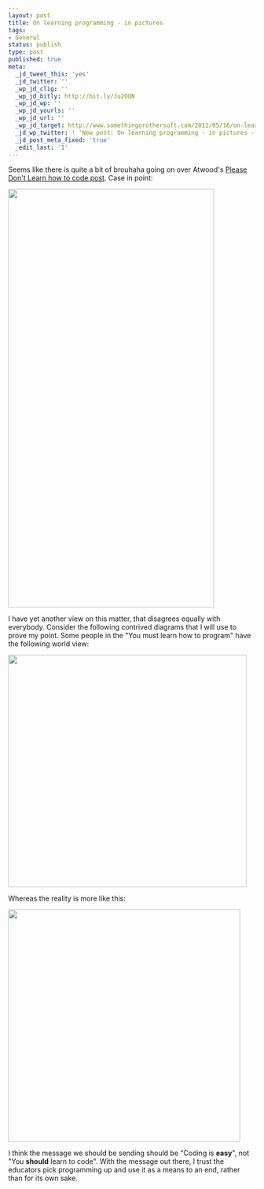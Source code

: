 ```yaml
---
layout: post
title: On learning programming - in pictures
tags:
- General
status: publish
type: post
published: true
meta:
  _jd_tweet_this: 'yes'
  _jd_twitter: ''
  _wp_jd_clig: ''
  _wp_jd_bitly: http://bit.ly/Ju2OQN
  _wp_jd_wp: ''
  _wp_jd_yourls: ''
  _wp_jd_url: ''
  _wp_jd_target: http://www.somethingorothersoft.com/2012/05/16/on-learning-programming-in-pictures/
  _jd_wp_twitter: ! 'New post: On learning programming - in pictures - http://bit.ly/Ju2OQN'
  _jd_post_meta_fixed: 'true'
  _edit_last: '1'
---
```

Seems like there is quite a bit of brouhaha going on over Atwood's [Please Don't Learn how to code post](http://www.codinghorror.com/blog/2012/05/please-dont-learn-to-code.html). Case in point:

<a href="{{ site.url }}/images/2012/05/Screen-shot-2012-05-16-at-9.50.11-AM.png"><img src="{{ site.url }}/images/2012/05/Screen-shot-2012-05-16-at-9.50.11-AM.png" alt="" title="Screen shot 2012-05-16 at 9.50.11 AM" width="419" height="850" class="alignnone size-full wp-image-561" /></a>

I have yet another view on this matter, that disagrees equally with everybody. Consider the following contrived diagrams that I will use to prove my point. Some people in the "You must learn how to program" have the following world view:

<a href="{{ site.url }}/images/2012/05/programmers_perspective.png"><img src="{{ site.url }}/images/2012/05/programmers_perspective.png" alt="" title="programmers_perspective" width="485" height="472" class="alignnone size-full wp-image-563" /></a>

Whereas the reality is more like this:

<a href="{{ site.url }}/images/2012/05/world.png"><img src="{{ site.url }}/images/2012/05/world.png" alt="" title="world" width="472" height="472" class="alignnone size-full wp-image-562" /></a>

I think the message we should be sending should be "Coding is **easy**", not "You **should** learn to code". With the message out there, I trust the educators pick programming up and use it as a means to an end, rather than for its own sake.
